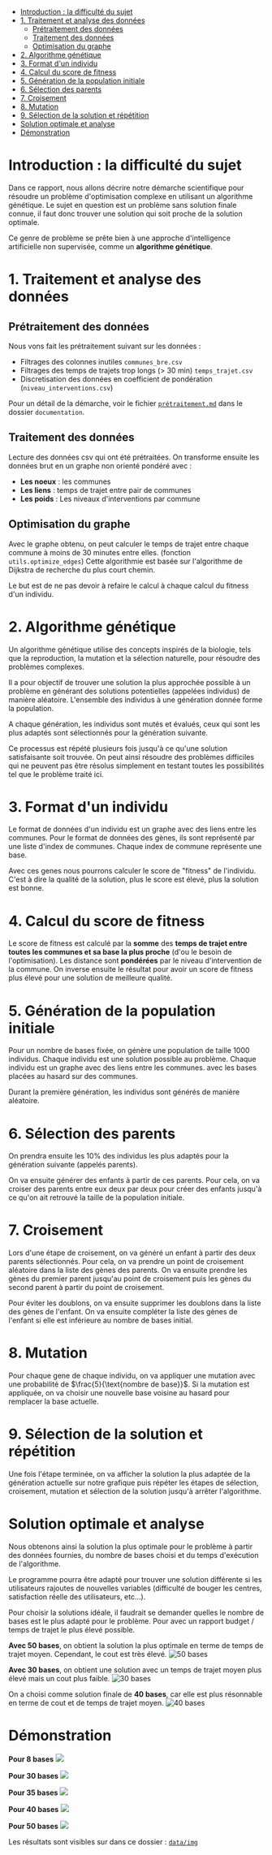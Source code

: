 <!-- # Un document synthétique (par exemple un notebook) de 4 pages maximum 
expliquant leur démarche scientifique pour répondre au problème.  

- la difficulté du sujet  
- la qualité de l'analyse des données  
- l'adéquation des solutions IA envisagées avec la problématique  
- l'évaluation quantitative des performances des algorithmes utilisés  
- l'analyse de la complexité algorithmique des méthodes, la prise en considération du coût environnemental  
- la qualité de la restitution des résultats, des Livrables et de la présentation orale 
- l'ambition et la vision métier de la proposition finale. 
    -->
- [Introduction : la difficulté du sujet](#introduction--la-difficulté-du-sujet)
- [1. Traitement et analyse des données](#1-traitement-et-analyse-des-données)
  - [Prétraitement des données](#prétraitement-des-données)
  - [Traitement des données](#traitement-des-données)
  - [Optimisation du graphe](#optimisation-du-graphe)
- [2. Algorithme génétique](#2-algorithme-génétique)
- [3. Format d'un individu](#3-format-dun-individu)
- [4. Calcul du score de fitness](#4-calcul-du-score-de-fitness)
- [5. Génération de la population initiale](#5-génération-de-la-population-initiale)
- [6. Sélection des parents](#6-sélection-des-parents)
- [7. Croisement](#7-croisement)
- [8. Mutation](#8-mutation)
- [9. Sélection de la solution et répétition](#9-sélection-de-la-solution-et-répétition)
- [Solution optimale et analyse](#solution-optimale-et-analyse)
- [Démonstration](#démonstration)


# Introduction : la difficulté du sujet

Dans ce rapport, nous allons décrire notre démarche scientifique pour résoudre un problème d'optimisation complexe en utilisant un algorithme génétique. Le sujet en question est un problème sans solution finale connue, il faut donc trouver une solution qui soit proche de la solution optimale. 

Ce genre de problème se prête bien à une approche d'intelligence artificielle non supervisée, comme un **algorithme génétique**. 


# 1. Traitement et analyse des données    

## Prétraitement des données

Nous vons fait les prétraitement suivant sur les données :
- Filtrages des colonnes inutiles `communes_bre.csv`
- Filtrages des temps de trajets trop longs (> 30 min) `temps_trajet.csv`
- Discretisation des données en coefficient de pondération (`niveau_interventions.csv`)

Pour un détail de la démarche, voir le fichier [`prétraitement.md`](prétraitement.md) dans le dossier `documentation`.


## Traitement des données

Lecture des données csv qui ont été prétraitées. On transforme ensuite les données brut en un graphe non orienté pondéré avec :
  - **Les noeux** : les communes
  - **Les liens** : temps de trajet entre pair de communes
  - **Les poids** : Les niveaux d'interventions par commune

## Optimisation du graphe

Avec le graphe obtenu, on peut calculer le temps de trajet entre chaque commune à moins de 30 minutes entre elles. (fonction  `utils.optimize_edges`)
Cette algorithmie est basée sur l'algorithme de Dijkstra de recherche du plus court chemin.

Le but est de ne pas devoir à refaire le calcul à chaque calcul du fitness d'un individu.

# 2. Algorithme génétique

Un algorithme génétique utilise des concepts inspirés de la biologie, tels que la reproduction, la mutation et la sélection naturelle, pour résoudre des problèmes complexes.

Il a pour objectif de trouver une solution la plus approchée possible à un problème en générant des solutions potentielles (appelées individus) de manière aléatoire. L'ensemble des individus à une génération donnée forme la population.

A chaque génération, les individus sont mutés et évalués, ceux qui sont les plus adaptés sont sélectionnés pour la génération suivante.

Ce processus est répété plusieurs fois jusqu'à ce qu'une solution satisfaisante soit trouvée. On peut ainsi résoudre des problèmes difficiles qui ne peuvent pas être résolus simplement en testant toutes les possibilités tel que le problème traité ici.



# 3. Format d'un individu

Le format de données d'un individu est un graphe avec des liens entre les communes.
Pour le format de données des gènes, ils sont représenté par une liste d'index de communes. Chaque index de commune représente une base.

Avec ces genes nous pourrons calculer le score de "fitness" de l'individu. C'est à dire la qualité de la solution, plus le score est élevé, plus la solution est bonne.

# 4. Calcul du score de fitness

Le score de fitness est calculé par la **somme** des **temps de trajet entre toutes les communes et sa base la plus proche** (d'ou le besoin de l'optimisation). Les distance sont **pondérées** par le niveau d'intervention de la commune.
On inverse ensuite le résultat pour avoir un score de fitness plus élevé pour une solution de meilleure qualité.

# 5. Génération de la population initiale

Pour un nombre de bases fixée, on génère une population de taille 1000 individus. Chaque individu est une solution possible au problème. Chaque individu est un graphe avec des liens entre les communes. avec les bases placées au hasard sur des communes.

Durant la première génération, les individus sont générés de manière aléatoire.

# 6. Sélection des parents

On prendra ensuite les 10% des individus les plus adaptés pour la génération suivante (appelés parents).

On va ensuite générer des enfants à partir de ces parents. Pour cela, on va croiser des parents entre eux deux par deux pour créer des enfants jusqu'à ce qu'on ait retrouvé la taille de la population initiale.

# 7. Croisement

Lors d'une étape de croisement, on va généré un enfant à partir des deux parents sélectionnés. Pour cela, on va prendre un point de croisement aléatoire dans la liste des gènes des parents. On va ensuite prendre les gènes du premier parent jusqu'au point de croisement puis les gènes du second parent à partir du point de croisement.

Pour éviter les doublons, on va ensuite supprimer les doublons dans la liste des gènes de l'enfant. On va ensuite compléter la liste des gènes de l'enfant si elle est inférieure au nombre de bases initial.

# 8. Mutation

Pour chaque gene de chaque individu, on va appliquer une mutation avec une probabilité de $\frac{5}{\text{nombre de base}}$. Si la mutation est appliquée, on va choisir une nouvelle base voisine au hasard pour remplacer la base actuelle.

# 9. Sélection de la solution et répétition

Une fois l'étape terminée, on va afficher la solution la plus adaptée de la génération actuelle sur notre grafique puis répéter les étapes de sélection, croisement, mutation et sélection de la solution jusqu'à arrêter l'algorithme.

# Solution optimale et analyse

Nous obtenons ainsi la solution la plus optimale pour le problème à partir des données fournies, du nombre de bases choisi et du temps d'exécution de l'algorithme.

Le programme pourra être adapté pour trouver une solution différente si les utilisateurs rajoutes de nouvelles variables (difficulté de bouger les centres, satisfaction réelle des utilisateurs, etc...).

Pour choisir la solutions idéale, il faudrait se demander quelles le nombre de bases est le plus adapté pour le problème. Pour avec un rapport budget / temps de trajet le plus élevé possible.

**Avec 50 bases**, on obtient la solution la plus optimale en terme de temps de trajet moyen. Cependant, le cout est très élevé.
![50 bases](../data/img/b50_gen_100.png)

**Avec 30 bases**, on obtient une solution avec un temps de trajet moyen plus élevé mais un cout plus faible.
![30 bases](../data/img/b30_gen_100.png)

On a choisi comme solution finale de **40 bases**, car elle est plus résonnable en terme de cout et de temps de trajet moyen.
![40 bases](../data/img/b40_gen_100.png)




# Démonstration

**Pour 8 bases** 
![](img/8b.gif)

**Pour 30 bases** 
![](img/30b.gif)

**Pour 35 bases** 
![](img/35b.gif)

**Pour 40 bases** 
![](img/40b.gif)

**Pour 50 bases** 
![](img/50b.gif)

Les résultats sont visibles sur dans ce dossier : [`data/img`](../data/img)